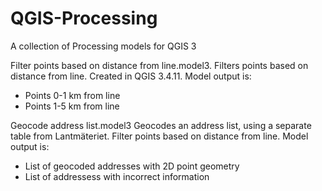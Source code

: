 # QGIS-Processing
A collection of Processing models for QGIS 3


Filter points based on distance from line.model3. 
Filters points based on distance from line. Created in QGIS 3.4.11. Model output is:
- Points 0-1 km from line
- Points 1-5 km from line

Geocode address list.model3
Geocodes an address list, using a separate table from Lantmäteriet. Filter points based on distance from line. Model output is:
- List of geocoded addresses with 2D point geometry
- List of addressess with incorrect information

